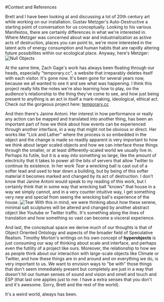 #Context and References


Brett and I have been looking at and discussing a lot of 20th century art while working on our installation. Gustav Metzger's Auto-Destructive a starting point of conversation for us conceptually. Looking to his various Manifestos, there are certainly differences in what we're interested in. Where Metzger was concerned about war and industrialization as active acts of destruction, places you can point to, we're more interested in the latent acts of energy consumption and human habits that are rapidly altering future possibilites within our ecological place. Anyway, here's Metzger:
![Null Objects](http://ecx.images-amazon.com/images/I/81pzIRRl-lL.jpg)

At the same time, Zach Gage's work has always been floating through our heads, especially "temporary.cc", a website that irreparably deletes itself with each visitor. It's gone now. It's been gone for several years now, because we all wanted to see it and see what was happening.  I think this project really hits the notes we're also learning how to play, on the audience's relationship to the thing they've come to see, and how just being present to anything is an act in itself a mark-making, ideological, ethical act.
Check out the gorgeous project here: [temporary.cc](http://temporary.cc/)

And then there's Janine Antoni. Her interest in how performance or really any action can be mapped and translated into another thing, has been an important part of how we think about how events can be experienced through another interface, in a way that might not be obvious or direct. Her works like "Lick and Lather" where the process is so embedded in the object and the change is made so readily apparent is very important to how we think about larger scaled objects and how we can interface those things through the smaller, or at least differently-scaled world we usually live in. Perhaps its futile, but it is a way *into* something so large, like the amount of electricity that it takes to power all the bits of servers that allow Twitter to continue its existence. In her work *Tear* a wrecking ball is cast out of a softer lead and used to tear down a building, but by being of this softer material it becomes marked and changed by its act of destruction. I don't know that Janine Antoni would speak to my reading of this work, but I certainly think that in some way that wrecking ball "knows" that house in a way we simply cannot, and in a very counter intuitive way, I get something very new and special from seeing the wrecking ball's experience of the house. ![Tear](http://calcdn.artcat.com/images/exhibits/9971_1252032428.original.jpeg)
With this in mind, we were thinking about how these serene, minimal salt sculptures will be altered and changed by another abstract object like Youtube or Twitter traffic. It's something along the lines of translation and how something so vast can become a visceral experience. 

And last, the conceptual space we derive much of our thoughts is that of Object Oriented Ontology and aspects of the broader field of Speculative Realism. Timothy Morton's writings on his own concept of **hyperobjects** is just consuming our way of thinking about scale and interface, and perhaps even the futility of a project like ours. Moreover, the relationship to how we as people think about our interaction with large-scale objects like Climate or Twitter, and how these things are in and around and on everything we do, is very important to us. We want to envision ways to "be with" those things that don't seem immediately present but completely are just in a way that doesn't hit our human senses of sound and vision and smell and touch and ESP (that last one applies just to me: I have a extra senses that you don't and it's awesome. Sorry, Brett and the rest of the world).

It's a weird world, always has been.

